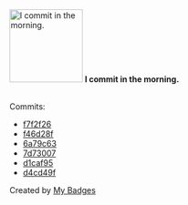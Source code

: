 <img src="https://my-badges.github.io/my-badges/morning-commits.png" alt="I commit in the morning." title="I commit in the morning." width="128">
<strong>I commit in the morning.</strong>
<br><br>

Commits:

- <a href="https://github.com/Neptunium931/ncc/commit/f7f2f2655a4350601cac133d6266ea30c31382bc">f7f2f26</a>
- <a href="https://github.com/Neptunium931/ncc/commit/f46d28f0f8bb93614f6dfad49d284a5ce2927e1f">f46d28f</a>
- <a href="https://github.com/Neptunium931/ncc/commit/6a79c630555e0470983fa6c05ee5434e2e4c1ef0">6a79c63</a>
- <a href="https://github.com/Neptunium931/nbs/commit/7d73007ba608a1bfc8921a52996e89b0864c5840">7d73007</a>
- <a href="https://github.com/Neptunium931/nbs/commit/d1caf956ce1ce3a4b1c3b5cc0f48a8828a7fb054">d1caf95</a>
- <a href="https://github.com/Neptunium931/nbs/commit/d4cd49f38885b6933e5ba807ebe913a99cf69140">d4cd49f</a>


Created by <a href="https://github.com/my-badges/my-badges">My Badges</a>